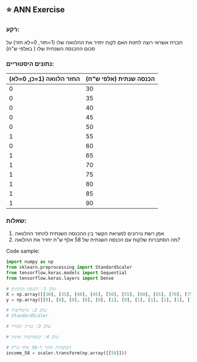 ## ⭐ ANN Exercise 

### רקע:

חברת אשראי רוצה לחזות האם לקוח יחזיר את ההלוואה שלו (1=חזר, 0=לא חזר) על סכום ההכנסה השנתית שלו ( באלפי ש"ח)

### נתונים היסטוריים:

| החזר הלוואה (1=כן, 0=לא) | הכנסה שנתית (אלפי ש"ח) |
| ------------------------ | ---------------------- |
| 0                        | 30                     |
| 0                        | 35                     |
| 0                        | 40                     |
| 0                        | 45                     |
| 0                        | 50                     |
| 1                        | 55                     |
| 0                        | 60                     |
| 1                        | 65                     |
| 1                        | 70                     |
| 1                        | 75                     |
| 1                        | 80                     |
| 1                        | 85                     |
| 1                        | 90                     |

### שאלות:

1. אמן רשת נוירונים למציאת הקשר בין ההכנסה השנתית להחזר ההלוואה
2. מה הסתברות שלקוח עם הכנסה השנתית של 58 אלף ש"ח יחזיר את ההלואה?

Code sample:

```python
import numpy as np
from sklearn.preprocessing import StandardScaler
from tensorflow.keras.models import Sequential
from tensorflow.keras.layers import Dense

# שלב 1: הכנסת הנתונים
X = np.array([[30], [35], [40], [45], [50], [55], [60], [65], [70], [75], [80], [85], [90]], dtype=float)
y = np.array([[0], [0], [0], [0], [0], [1], [0], [1], [1], [1], [1], [1], [1]], dtype=float)

# שלב 2: נורמליזציה
# StandardScaler

# שלב 3: בניית המודל

# שלב 4: קומפילציה ואימון

# הסתברות החזר ל-58 אלף ש"ח
income_58 = scaler.transform(np.array([[58]]))

```
